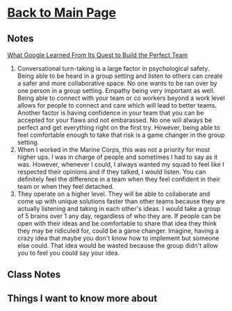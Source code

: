 # [Back to Main Page](https://reecerenninger.github.io/reading-notes/)

## Notes

[What Google Learned From Its Quest to Build the Perfect Team](https://web.archive.org/web/20221125192300/https://www.nytimes.com/2016/02/28/magazine/what-google-learned-from-its-quest-to-build-the-perfect-team.html)

1. Conversational turn-taking is a large factor in psychological safety. Being able to be heard in a group setting and listen to others can create a safer and more collaborative space.  No one wants to be ran over by one person in a group setting.  Empathy being very important as well.  Being able to connect with your team or co workers beyond a work level allows for people to connect and care which will lead to better teams.  Another factor is having confidence in your team that you can be accepted for your flaws and not embarassed.  No one will always be perfect and get everything right on the first try.  However, being able to feel comfortable enough to take that risk is a game changer in the group setting.
2. When I worked in the Marine Corps, this was not a priority for most higher ups.  I was in charge of people and sometimes I had to say as it was. However, whenever I could, I always wanted my squad to feel like I respected their opinions and if they talked, I would listen. You can definitely feel the difference in a team when they feel confident in their team or when they feel detached.
3. They operate on a higher level.  They will be able to collaborate and come up with unique solutions faster than other teams because they are actually listening and taking in each other's ideas.  I would take a group of 5 brains over 1 any day, regardless of who they are.  If people can be open with their ideas and be comfortable to share that idea they think they may be ridiculed for, could be a game changer.  Imagine, having a crazy idea that maybe you don't know how to implement but someone else could.  That idea would be wasted because the group didn't allow you to feel you could say your idea.  

## Class Notes

## Things I want to know more about
